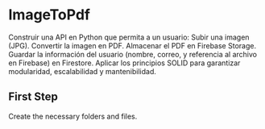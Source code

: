 # ImageToPdf
Construir una API en Python que permita a un usuario: Subir una imagen (JPG). Convertir la imagen en PDF. Almacenar el PDF en Firebase Storage. Guardar la información del usuario (nombre, correo, y referencia al archivo en Firebase) en Firestore. Aplicar los principios SOLID para garantizar modularidad, escalabilidad y mantenibilidad.


## First Step
Create the necessary folders and files.

